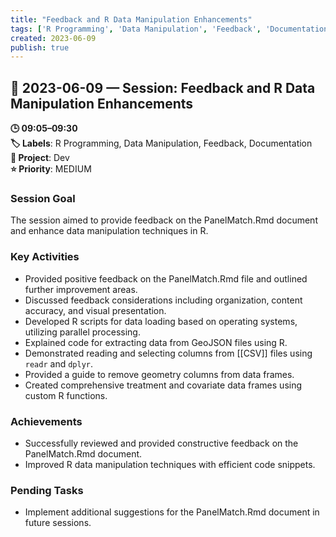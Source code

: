 ```yaml
---
title: "Feedback and R Data Manipulation Enhancements"
tags: ['R Programming', 'Data Manipulation', 'Feedback', 'Documentation']
created: 2023-06-09
publish: true
---
```


## 📅 2023-06-09 — Session: Feedback and R Data Manipulation Enhancements

**🕒 09:05–09:30**  
**🏷️ Labels**: R Programming, Data Manipulation, Feedback, Documentation  
**📂 Project**: Dev  
**⭐ Priority**: MEDIUM  


### Session Goal
The session aimed to provide feedback on the PanelMatch.Rmd document and enhance data manipulation techniques in R.

### Key Activities
- Provided positive feedback on the PanelMatch.Rmd file and outlined further improvement areas.
- Discussed feedback considerations including organization, content accuracy, and visual presentation.
- Developed R scripts for data loading based on operating systems, utilizing parallel processing.
- Explained code for extracting data from GeoJSON files using R.
- Demonstrated reading and selecting columns from [[CSV]] files using `readr` and `dplyr`.
- Provided a guide to remove geometry columns from data frames.
- Created comprehensive treatment and covariate data frames using custom R functions.

### Achievements
- Successfully reviewed and provided constructive feedback on the PanelMatch.Rmd document.
- Improved R data manipulation techniques with efficient code snippets.

### Pending Tasks
- Implement additional suggestions for the PanelMatch.Rmd document in future sessions.
